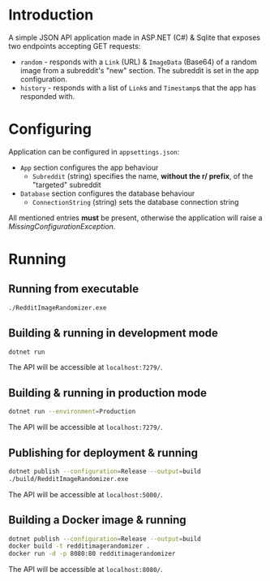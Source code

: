 # Introduction

A simple JSON API application made in ASP.NET (C#) & Sqlite that exposes two endpoints accepting GET requests:

* `random` - responds with a `Link` (URL) & `ImageData` (Base64) of a random image from a subreddit's "new" section. The subreddit is set in the app configuration.
* `history` - responds with a list of `Link`s and `Timestamp`s that the app has responded with.

# Configuring

Application can be configured in `appsettings.json`:

* `App` section configures the app behaviour
  * `Subreddit` (string) specifies the name, **without the r/ prefix**, of the "targeted" subreddit
* `Database` section configures the database behaviour
  * `ConnectionString` (string) sets the database connection string

All mentioned entries **must** be present, otherwise the application will raise a *MissingConfigurationException*.

# Running

## Running from executable
```bash
./RedditImageRandomizer.exe
```

## Building & running in development mode

```bash
dotnet run
```

The API will be accessible at `localhost:7279/`.

## Building & running in production mode

```bash
dotnet run --environment=Production
```

The API will be accessible at `localhost:7279/`.

## Publishing for deployment & running

```bash
dotnet publish --configuration=Release --output=build
./build/RedditImageRandomizer.exe
```

The API will be accessible at `localhost:5000/`.

## Building a Docker image & running

```bash
dotnet publish --configuration=Release --output=build
docker build -t redditimagerandomizer .
docker run -d -p 8080:80 redditimagerandomizer
```

The API will be accessible at `localhost:8080/`.
